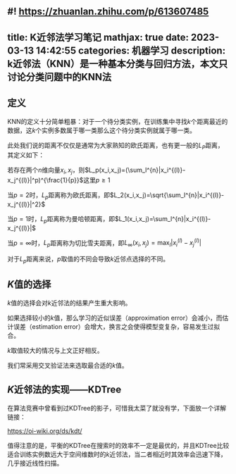 #! https://zhuanlan.zhihu.com/p/613607485
---
title: K近邻法学习笔记
mathjax: true
date: 2023-03-13 14:42:55
categories: 机器学习
description: k近邻法（KNN）是一种基本分类与回归方法，本文只讨论分类问题中的KNN法
---

## 定义

KNN的定义十分简单粗暴：对于一个待分类实例，在训练集中寻找$k$个距离最近的数据，这$k$个实例多数属于哪一类那么这个待分类实例就属于哪一类。

此处我们说的距离不仅仅是通常为大家熟知的欧氏距离，也有更一般的$L_P$距离，其定义如下：

若存在两个$n$维向量$x_i,x_j$，则$L_p(x_i,x_j)=(\sum_l^{n}|x_i^{(l)}-x_j^{(l)}|^p)^{\frac{1}{p}}$这里$p\ge1$

当$p=2$时，$L_p$距离称为欧氏距离，即$L_2(x_i,x_j)=\sqrt{\sum_l^{n}|x_i^{(l)}-x_j^{(l)}|^2}$

当$p=1$时，$L_p$距离称为曼哈顿距离，即$L_1(x_i,x_j)=\sum_l^{n}|x_i^{(l)}-x_j^{(l)}|$

当$p=\infty$时，$L_p$距离称为切比雪夫距离，即$L_\infty(x_i,x_j)=\max_{l}|x_i^{(l)}-x_j^{(l)}|$

对于$L_p$距离来说，$p$取值的不同会导致$k$近邻点选择的不同。

## $K$值的选择

$k$值的选择会对$k$近邻法的结果产生重大影响。

如果选择较小的$k$值，那么学习的近似误差（approximation error）会减小，而估计误差（estimation error）会增大，换言之会使得模型变复杂，容易发生过拟合。

$k$取值较大的情况与上文正好相反。

我们常采用交叉验证法来选取最合适的$k$值。

## $K$近邻法的实现——KDTree

在算法竞赛中曾看到过KDTree的影子，可惜我太菜了就没有学，下面放一个详解链接：

<https://oi-wiki.org/ds/kdt/>

值得注意的是，平衡的KDTree在搜索时的效率不一定是最优的，并且KDTree比较适合训练实例数远大于空间维数时的$k$近邻法，当二者相近时其效率会迅速下降，几乎接近线性扫描。
